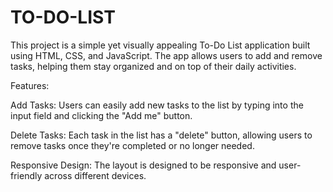 # TO-DO-LIST
This project is a simple yet visually appealing To-Do List application built using HTML, CSS, and JavaScript. The app allows users to add and remove tasks, helping them stay organized and on top of their daily activities.

Features:

Add Tasks: Users can easily add new tasks to the list by typing into the input field and clicking the "Add me" button.

Delete Tasks: Each task in the list has a "delete" button, allowing users to remove tasks once they're completed or no longer needed.

Responsive Design: The layout is designed to be responsive and user-friendly across different devices.
